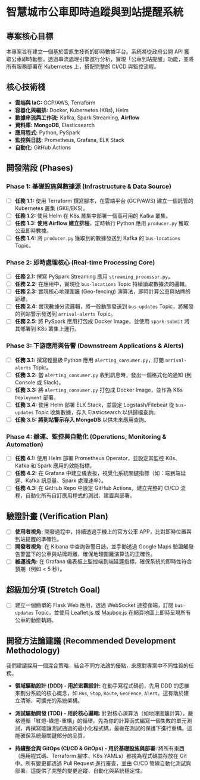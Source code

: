 # 智慧城市公車即時追蹤與到站提醒系統

## 專案核心目標

本專案旨在建立一個基於雲原生技術的即時數據平台。系統將從政府公開 API 獲取公車即時動態，透過串流處理引擎進行分析，實現「公車到站提醒」功能，並將所有服務部署在 Kubernetes 上，搭配完整的 CI/CD 與監控流程。

## 核心技術棧

- **雲端與 IaC:** GCP/AWS, Terraform
- **容器化與編排:** Docker, Kubernetes (K8s), Helm
- **數據串流與工作流:** Kafka, Spark Streaming, **Airflow**
- **資料庫:** **MongoDB**, Elasticsearch
- **應用程式:** Python, PySpark
- **監控與日誌:** Prometheus, Grafana, ELK Stack
- **自動化:** GitHub Actions

## 開發階段 (Phases)

### Phase 1: 基礎設施與數據源 (Infrastructure & Data Source)

- [ ] **任務 1.1:** 使用 Terraform 撰寫腳本，在雲端平台 (GCP/AWS) 建立一個託管的 Kubernetes 叢集 (GKE/EKS)。
- [ ] **任務 1.2:** 使用 Helm 在 K8s 叢集中部署一個高可用的 Kafka 叢集。
- [ ] **任務 1.3:** **使用 Airflow 建立排程**，定時執行 Python 應用 `producer.py` 獲取公車即時數據。
- [ ] **任務 1.4:** 將 `producer.py` 獲取到的數據發送到 Kafka 的 `bus-locations` Topic。

### Phase 2: 即時處理核心 (Real-time Processing Core)

- [ ] **任務 2.1:** 撰寫 PySpark Streaming 應用 `streaming_processor.py`。
- [ ] **任務 2.2:** 在應用中，實現從 `bus-locations` Topic 持續讀取數據流的邏輯。
- [ ] **任務 2.3:** 實現核心地理圍籬 (Geo-fencing) 演算法，即時計算公車與站牌的距離。
- [ ] **任務 2.4:** 實現數據分流邏輯，將一般動態發送到 `bus-updates` Topic，將觸發的到站警示發送到 `arrival-alerts` Topic。
- [ ] **任務 2.5:** 將 PySpark 應用打包成 Docker Image，並使用 `spark-submit` 將其部署到 K8s 叢集上運行。

### Phase 3: 下游應用與告警 (Downstream Applications & Alerts)

- [ ] **任務 3.1:** 撰寫輕量級 Python 應用 `alerting_consumer.py`，訂閱 `arrival-alerts` Topic。
- [ ] **任務 3.2:** 當 `alerting_consumer.py` 收到訊息時，發出一個格式化的通知 (到 Console 或 Slack)。
- [ ] **任務 3.3:** 將 `alerting_consumer.py` 打包成 Docker Image，並作為 K8s `Deployment` 部署。
- [ ] **任務 3.4:** 使用 Helm 部署 ELK Stack，並設定 Logstash/Filebeat 從 `bus-updates` Topic 收集數據，存入 Elasticsearch 以供歸檔查詢。
- [ ] **任務 3.5:** **將到站警示存入 MongoDB** 以供未來應用查詢。

### Phase 4: 維運、監控與自動化 (Operations, Monitoring & Automation)

- [ ] **任務 4.1:** 使用 Helm 部署 Prometheus Operator，並設定其監控 K8s、Kafka 和 Spark 應用的效能指標。
- [ ] **任務 4.2:** 在 Grafana 中建立儀表板，視覺化系統關鍵指標（如：端到端延遲、Kafka 訊息量、Spark 處理速率）。
- [ ] **任務 4.3:** 在 GitHub Repo 中設定 GitHub Actions，建立完整的 CI/CD 流程，自動化所有自訂應用程式的測試、建置與部署。

## 驗證計畫 (Verification Plan)

- [ ] **使用者視角:** 開發過程中，持續透過手機上的官方公車 APP，比對即時位置與到站提醒的準確性。
- [ ] **開發者視角:** 在 Kibana 中查詢告警日誌，並手動透過 Google Maps 驗證觸發告警當下的公車與站牌距離，確保地理圍籬演算法的正確性。
- [ ] **維運視角:** 在 Grafana 儀表板上監控端到端延遲指標，確保系統的即時性符合預期（例如 < 5 秒）。

## 超級加分項 (Stretch Goal)

- [ ] 建立一個簡單的 Flask Web 應用，透過 WebSocket 連接後端，訂閱 `bus-updates` Topic，並使用 Leaflet.js 或 Mapbox.js 在網頁地圖上即時呈現所有公車的動態軌跡。

## 開發方法論建議 (Recommended Development Methodology)

我們建議採用一個混合策略，結合不同方法論的優點，來應對專案中不同性質的任務。

- **領域驅動設計 (DDD) - 用於宏觀設計:**
  在動手寫程式碼前，先用 DDD 的思維來劃分系統的核心概念，如 `Bus`, `Stop`, `Route`, `GeoFence`, `Alert`。這有助於建立清晰、可擴充的系統架構。

- **測試驅動開發 (TDD) - 用於核心邏輯:**
  針對核心演算法（如地理圍籬計算），嚴格遵循「紅燈-綠燈-重構」的循環。先為你的計算函式編寫一個失敗的單元測試，再撰寫能讓測試通過的最小化程式碼，最後在測試的保護下進行重構。這能確保系統最關鍵部分的品質。

- **持續整合與 GitOps (CI/CD & GitOps) - 用於基礎設施與部署:**
  將所有東西（應用程式碼、Terraform 腳本、K8s YAMLs）都視為程式碼並存放在 Git 中。所有變更都透過 Pull Request 進行審查，並由 CI/CD 管線自動化測試與部署。這提供了完整的變更追蹤、自動化與系統穩定性。

